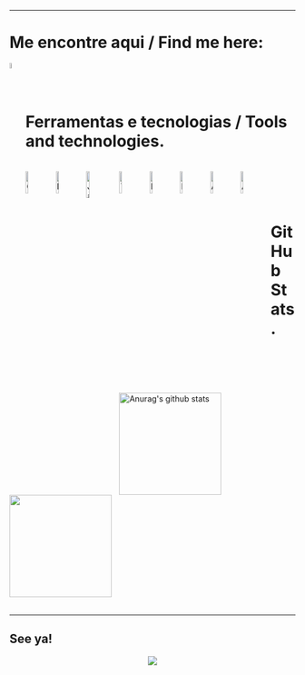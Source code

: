 
---

 # Me encontre aqui / Find me here:
<div>

  [<img align="left" alt="codeSTACKr | LinkedIn" width="5%" src="https://cdn-icons-png.flaticon.com/512/174/174857.png" />][linkedin]

  [linkedin]: https://www.linkedin.com/in/matheus-marcolino-a17741208/
<br />
</div>
<br />

# Ferramentas e tecnologias / Tools and technologies.
<div style="display: inline_block"><br>
  <img align="left" alt="GO" width="10%" src="https://images.squarespace-cdn.com/content/v1/5e10bdc20efb8f0d169f85f9/1590752064668-JZTGGBM7S4AWOBIT4UJ0/music.png?format=2500w)" />
  <img align="left" alt="Python" width="10%" src="https://cdn3.iconfinder.com/data/icons/logos-and-brands-adobe/512/267_Python-512.png" />
  <img align="left" alt="Java" width="11%" src="https://images.vexels.com/media/users/3/166401/isolated/lists/b82aa7ac3f736dd78570dd3fa3fa9e24-java-programming-language-icon.png" />
  <img align="left" alt="TypeScript" width="10%" src="https://upload.wikimedia.org/wikipedia/commons/thumb/4/4c/Typescript_logo_2020.svg/2048px-Typescript_logo_2020.svg.png"/>
  <img align="left" alt="Kotlin" width="10%" src="https://upload.wikimedia.org/wikipedia/commons/7/74/Kotlin_Icon.png"/>
   <img align="left" alt="PostgreSQL" width="10%" src="https://cdn.iconscout.com/icon/free/png-256/postgresql-226047.png"/>
  <img align="left" alt="AWS" width="10%" src="https://uxwing.com/wp-content/themes/uxwing/download/brands-and-social-media/aws-icon.png)"/>
  <img align="left" alt="Azure" width="10%" src="https://upload.wikimedia.org/wikipedia/commons/thumb/f/fa/Microsoft_Azure.svg/1200px-Microsoft_Azure.svg.png"/>
 <br>
</div>

<br> 
<br>


# GitHub Stats.

<div>
  <a href="https://github.com/mmarcolino?tab=repositories" target="_blank"><img height="180em" align="center" src="https://github-readme-stats.vercel.app/api?username=mmarcolino&show_icons=true&include_all_commits=true&theme=dracula" alt="Anurag's github   stats" /></a>
  <a href="https://github.com/mmarcolino?tab=repositories" target="_blank"><img height="180em" align="center" src="https://github-readme-stats.vercel.app/api/top-langs/?username=mmarcolino&layout=compact&theme=dracula&langs_count=12" /></a>
</div>

<br />

---
   ## See ya!
   <p align="center">
   <img align="center" src="https://i.imgur.com/dX7VU5f.png" />
   </p>
